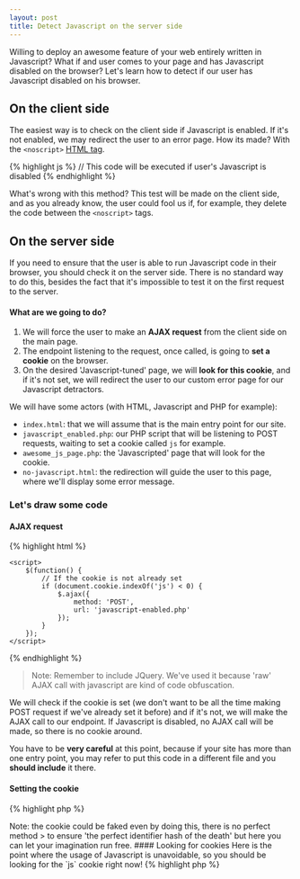 ```yaml
---
layout: post
title: Detect Javascript on the server side
---
```


Willing to deploy an awesome feature of your web entirely written in Javascript? 
What if and user comes to your page and has Javascript disabled on the browser?
Let's learn how to detect if our user has Javascript disabled on his browser.

## On the client side

The easiest way is to check on the client side if Javascript is enabled.
If it's not enabled, we may redirect the user to an error page.
How its made? With the `<noscript>` [HTML tag](http://www.w3schools.com/tags/tag_noscript.asp).

{% highlight js %}
<noscript>
    // This code will be executed if user's Javascript is disabled
</noscript>
{% endhighlight %}

What's wrong with this method? This test will be made on the client side,
and as you already know, the user could fool us if, for example,
they delete the code between the `<noscript>` tags.

## On the server side

If you need to ensure that the user is able to run Javascript code in
their browser, you should check it on the server side.
There is no standard way to do this, besides the fact that
it's impossible to test it on the first request to the server.

#### What are we going to do?
 
1. We will force the user to make an **AJAX request** from the client side on the main page. 
2. The endpoint listening to the request, once called, is going to **set a cookie** on the browser.
3. On the desired 'Javascript-tuned' page, we will **look for this cookie**, and if it's not set, we will redirect
the user to our custom error page for our Javascript detractors.

We will have some actors (with HTML, Javascript and PHP for example):

- `index.html`: that we will assume that is the main entry point 
for our site.
- `javascript_enabled.php`: our PHP script that will be listening
to POST requests, waiting to set a cookie called `js` for example.
- `awesome_js_page.php`: the 'Javascripted' page that will look for
the cookie.
- `no-javascript.html`: the redirection will guide the user to this
page, where we'll display some error message.

### Let's draw some code

#### AJAX request

{% highlight html %}
<!-- `index.html` -->
<head>
    <script src="https://ajax.googleapis.com/ajax/libs/jquery/1.12.0/jquery.min.js"></script>
    
    <script>
        $(function() {
            // If the cookie is not already set
            if (document.cookie.indexOf('js') < 0) {
                $.ajax({
                    method: 'POST',
                    url: 'javascript-enabled.php'
                });
            }
        });
    </script>
</head>
{% endhighlight %}

> Note: Remember to include JQuery. We've used it because 'raw' AJAX call
> with javascript are kind of code obfuscation.

We will check if the cookie is set (we don't want to be all the time making
POST request if we've already set it before) and if it's not, we will make
the AJAX call to our endpoint. If Javascript is disabled, no AJAX call will
be made, so there is no cookie around.

You have to be **very careful** at this point, because if your site has more
than one entry point, you may refer to put this code in a different file
and you **should include** it there.

#### Setting the cookie

{% highlight php %}
<?php
// `javascript_enabled.php`

if (!isset($_COOKIE['js'])) {
    $hash = md5($_SERVER['HTTP_USER_AGENT'] . 'is Javascriptable');
    setcookie('js', $hash);
    $_COOKIE['js'] = $hash;
}
{% endhighlight %}

We are going to set a MD5 hash as the value of the cookie so it will be
harder for the user to fake it. Of course this practice won't be useful at all
if you always use the same word for hashing.

> Note: the cookie could be faked even by doing this, there is no perfect method
> to ensure 'the perfect identifier hash of the death' but here you can let your imagination run free.

#### Looking for cookies

Here is the point where the usage of Javascript is unavoidable, so you
should be looking for the `js` cookie right now!

{% highlight php %}
<?php
// `awesome_js_page.php`

$hash = md5($_SERVER['HTTP_USER_AGENT'] . 'is Javascriptable');
if (!isset($_COOKIE['js']) || $_COOKIE['js'] != $hash) {
    header('Location: http://myawsmpage.com/no-javascript.html');
    die();
} 

// Your awesome Javascript is waiting here
{% endhighlight %}

As easy as that, if the cookie is not set or the hash value is not
the desired one, you do a simple redirect to another page (by the way, why you should
be using 
`die()` or `exit()`: [The daily WTF](http://thedailywtf.com/Articles/WellIntentioned-Destruction.aspx)).

### Conclusion

There is no perfect (and when I say perfect, I mean non-hackable-nor-fakeable) method 
to check if the user has Javascript enabled on the browser, even on the sever side.

You should be checking things like:

- Is the user really doing a 'genuine' POST request?
- Does it comes from an AJAX request?
- Do you send things through the POST request (to combine and hash) that can be faked?

Those things are impossible to know sure-fire, so you can complicate this
method until infinity, it depends on your necessity.